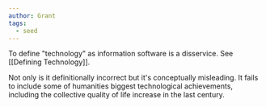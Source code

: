 ```yaml
---
author: Grant
tags:
  - seed
---
```

To define "technology" as information software is a disservice. See [[Defining Technology]].

Not only is it definitionally incorrect but it's conceptually misleading. It fails to include some of humanities biggest technological achievements, including the collective quality of life increase in the last century.
